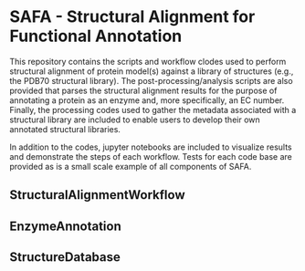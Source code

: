 # SAFA - Structural Alignment for Functional Annotation

This repository contains the scripts and workflow clodes used to perform structural alignment of protein model(s) against a library of structures (e.g., the PDB70 structural library). The post-processing/analysis scripts are also provided that parses the structural alignment results for the purpose of annotating a protein as an enzyme and, more specifically, an EC number. Finally, the processing codes used to gather the metadata associated with a structural library are included to enable users to develop their own annotated structural libraries. 

In addition to the codes, jupyter notebooks are included to visualize results and demonstrate the steps of each workflow. Tests for each code base are provided as is a small scale example of all components of SAFA.  

## StructuralAlignmentWorkflow



## EnzymeAnnotation

 


## StructureDatabase



